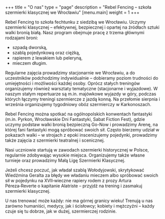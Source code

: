 +++
title = "O nas"
type = "page"
description = "Rebel Fencing – szkoła szermierki klasycznej we Wrocławiu"
[menu.main]
weight = 1
+++

Rebel Fencing to szkoła fechtunku z siedzibą we Wrocławiu. Uczymy szermierki klasycznej – efektywnej, bezpiecznej i opartej na źródłach sztuki walki bronią białą. Nasz program obejmuje pracę z trzema głównymi rodzajami broni:

- szpadą dworską,
- szablą pojedynkową oraz ciężką,
- rapierem z lewakiem lub peleryną,
- mieczem długim.

Regularne zajęcia prowadzimy stacjonarnie we Wrocławiu, a do uczestników podchodzimy indywidualnie – dobieramy poziom trudności do umiejętności i możliwości każdej osoby. Oprócz stałych treningów organizujemy również warsztaty tematyczne (stacjonarne i wyjazdowe). W naszym stałym repertuarze są m.in. majówkowe wyjazdy w góry, podczas których łączymy treningi szermiercze z jazdą konną. Na przełomie sierpnia i września organizujemy tygodniowy obóz szermierczy w Karkonoszach.

Rebel Fencing można spotkać na ogólnopolskich konwentach fantastyki (m.in. Pyrkon, Wrocławskie Dni Fantastyki, Sabat Fiction Fest), gdzie uczymy podstaw walki bronią bezpieczną Go-Now i prowadzimy Arenę, na której fani fantastyki mogą spróbować swoich sił. Często bierzemy udział w pokazach walki – w strojach z epoki inscenizujemy pojedynki, prowadzimy także zajęcia z szermierki teatralnej i scenicznej.

Nasi uczniowie startują w zawodach szermierki historycznej w Polsce, regularnie zdobywając wysokie miejsca. Organizujemy także własne turnieje oraz prowadzimy Małą Ligę Szermierki Klasycznej.

Jeżeli chcesz poczuć, jak władał szablą Wołodyjowski, skrytykować Wiedźmina Geralta za błędy we władaniu mieczem albo spróbować swoich sił w pojedynku na XVII‑wieczne rapiery rodem z prozy Artura Péreza‑Reverte o kapitanie Alatriste – przyjdź na trening i zasmakuj szermierki klasycznej.

U nas trenować może każdy: nie ma górnej granicy wieku! Trenują u nas zarówno humaniści, medycy, jak i ścisłowcy; kobiety i mężczyźni – każdy czuje się tu dobrze, jak w dużej, szermierczej rodzinie.

